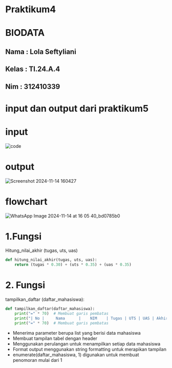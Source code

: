 # Praktikum4

# BIODATA
## Nama  : Lola Seftyliani
## Kelas : TI.24.A.4
## Nim   : 312410339

# input dan output dari praktikum5

# input 

![code](https://github.com/user-attachments/assets/5a2c2a26-4369-41e1-9fb5-b27855d94f24)

# output

![Screenshot 2024-11-14 160427](https://github.com/user-attachments/assets/911fd121-1920-44d3-b805-dbd5c6269046)

# flowchart

![WhatsApp Image 2024-11-14 at 16 05 40_bd0785b0](https://github.com/user-attachments/assets/ce45982a-3c11-4158-8399-6c8f62c33ea9)

# 1.Fungsi

Hitung_nilai_akhir (tugas, uts, uas)

```python
def hitung_nilai_akhir(tugas, uts, uas):
    return (tugas * 0.30) + (uts * 0.35) + (uas * 0.35)
```

# 2. Fungsi
tampilkan_daftar (daftar_mahasiswa):

```python
def tampilkan_daftar(daftar_mahasiswa):
    print("=" * 70)  # Membuat garis pembatas
    print("| No |     Nama      |    NIM    | Tugas | UTS | UAS | Akhir |")
    print("=" * 70)  # Membuat garis pembatas
```

- Menerima parameter berupa list yang berisi data mahasiswa
- Membuat tampilan tabel dengan header
- Menggunakan perulangan untuk menampilkan setiap data mahasiswa
- Format output menggunakan string formatting untuk merapikan tampilan
- enumerate(daftar_mahasiswa, 1) digunakan untuk membuat penomoran mulai dari 1




